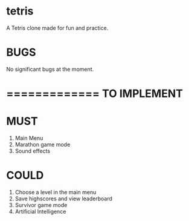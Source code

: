 tetris
======

A Tetris clone made for fun and practice.

BUGS
==========

No significant bugs at the moment.

=============
TO IMPLEMENT
=============

MUST
====
1. Main Menu
2. Marathon game mode
3. Sound effects

COULD
=====
1. Choose a level in the main menu
2. Save highscores and view leaderboard
3. Survivor game mode
4. Artificial Intelligence
